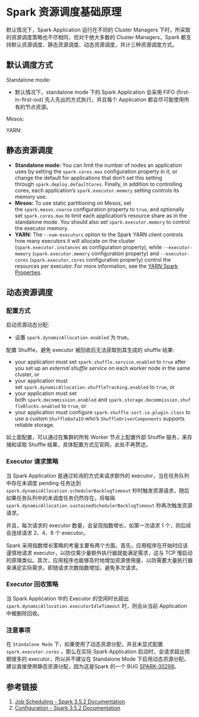 # Spark 资源调度基础原理

默认情况下，Spark Application 运行在不同的 Cluster Managers 下时，所采取的资源调度策略也不尽相同，但对于绝大多数的 Cluster Managers，Spark 都支持默认资源调度、静态资源调度、动态资源调度，共计三种资源调度方式。

## 默认调度方式

Standalone mode:
- 默认情况下，standalone mode 下的 Spark Application 会采用 FIFO (first-in-first-out) 先入先出的方式执行，并且每个 Application 都会尽可能使用所有的节点资源。

Mesos:

YARN:

## 静态资源调度

- **Standalone mode:** You can limit the number of nodes an application uses by setting the `spark.cores.max` configuration property in it, or change the default for applications that don’t set this setting through `spark.deploy.defaultCores`. Finally, in addition to controlling cores, each application’s `spark.executor.memory` setting controls its memory use.
- **Mesos:** To use static partitioning on Mesos, set the `spark.mesos.coarse` configuration property to `true`, and optionally set `spark.cores.max` to limit each application’s resource share as in the standalone mode. You should also set `spark.executor.memory` to control the executor memory.
- **YARN:** The `--num-executors` option to the Spark YARN client controls how many executors it will allocate on the cluster (`spark.executor.instances` as configuration property), while `--executor-memory` (`spark.executor.memory` configuration property) and `--executor-cores` (`spark.executor.cores` configuration property) control the resources per executor. For more information, see the [YARN Spark Properties](https://spark.apache.org/docs/3.5.2/running-on-yarn.html#spark-properties).

## 动态资源调度

### 配置方式

启动资源动态分配:
- 设置 `spark.dynamicAllocation.enabled` 为 true。

配置 Shuffle，避免 executor 被回收后无法获取到其生成的 shuffle 结果:
- your application must set `spark.shuffle.service.enabled` to `true` after you set up an _external shuffle service_ on each worker node in the same cluster, or
- your application must set `spark.dynamicAllocation.shuffleTracking.enabled` to `true`, or
- your application must set both `spark.decommission.enabled` and `spark.storage.decommission.shuffleBlocks.enabled` to `true`, or
- your application must configure `spark.shuffle.sort.io.plugin.class` to use a custom `ShuffleDataIO` who’s `ShuffleDriverComponents` supports reliable storage.

如上面配置，可以通过在集群的所有 Worker 节点上配置外部 Shuffle 服务，来存储和读取 Shuffle 结果，具体配置方式见官网，此处不再赘述。

### Executor 请求策略

当 Spark Application 是通过轮询的方式来请求额外的 executor，当在任务队列中存在未调度 pending 任务达到 `spark.dynamicAllocation.schedulerBacklogTimeout` 秒时触发资源请求，随后如果任务队列中的未调度任务仍然存在，将每隔 `spark.dynamicAllocation.sustainedSchedulerBacklogTimeout` 秒再次触发资源请求。

并且，每次请求的 executor 数量，会呈现指数增长，如第一次请求 1 个，则后续会连续请求 2、4、8 个 executor。

Spark 采用指数增长策略的考量主要有两个方面。首先，应用程序在开始时应该谨慎地请求 executor，以防仅需少量额外执行器就能满足需求，这与 TCP 慢启动的原理类似。其次，应用程序也能够及时地增加资源使用量，以防需要大量执行器来满足实际需求，即随请求次数指数增加，避免多次请求。

### Executor 回收策略

当 Spark Application 中的 Executor 的空闲时长超出 `spark.dynamicAllocation.executorIdleTimeout` 时，则会从当前 Application 中被删除回收。

### 注意事项

在 `Standalone Mode` 下，如果使用了动态资源分配，并且未显式配置 `spark.executor.cores` ，那么在实际 Spark Application 启动时，会请求超出预期很多的 executor，所以并不建议在 Standalone Mode 下启用动态资源分配，建议直接使用静态资源分配，因为这是Spark 的一个 BUG [SPARK-30299](https://issues.apache.org/jira/browse/SPARK-30299)。

## 参考链接

1. [Job Scheduling - Spark 3.5.2 Documentation](https://spark.apache.org/docs/3.5.2/job-scheduling.html#resource-allocation-policy)
2. [Configuration - Spark 3.5.2 Documentation](https://spark.apache.org/docs/3.5.2/configuration.html)